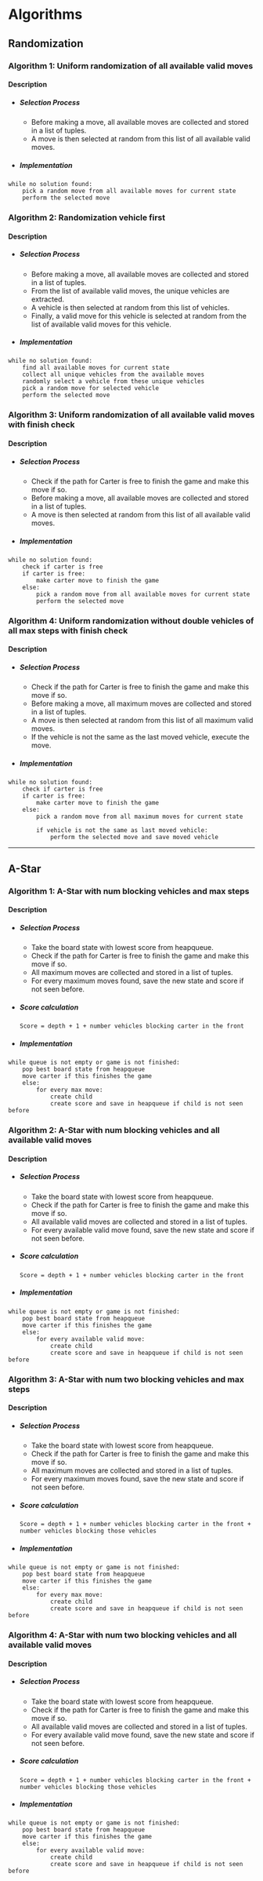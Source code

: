 # Algorithms

## Randomization

### Algorithm 1: Uniform randomization of all available valid moves

#### Description

- ##### Selection Process

    - Before making a move, all available moves are collected and stored in a list of tuples.
    - A move is then selected at random from this list of all available valid moves.

- ##### Implementation

```pseudocode
while no solution found:
    pick a random move from all available moves for current state
    perform the selected move
```

### Algorithm 2: Randomization vehicle first

#### Description

- ##### Selection Process

    - Before making a move, all available moves are collected and stored in a list of tuples.
    - From the list of available valid moves, the unique vehicles are extracted.
    - A vehicle is then selected at random from this list of vehicles.
    - Finally, a valid move for this vehicle is selected at random from the list of available valid moves for this vehicle.

- ##### Implementation

```pseudocode
while no solution found:
    find all available moves for current state
    collect all unique vehicles from the available moves
    randomly select a vehicle from these unique vehicles
    pick a random move for selected vehicle
    perform the selected move
```

### Algorithm 3: Uniform randomization of all available valid moves with finish check

#### Description

- ##### Selection Process

    - Check if the path for Carter is free to finish the game and make this move if so.
    - Before making a move, all available moves are collected and stored in a list of tuples.
    - A move is then selected at random from this list of all available valid moves.

- ##### Implementation

```pseudocode
while no solution found:
    check if carter is free
    if carter is free:
        make carter move to finish the game
    else:
        pick a random move from all available moves for current state
        perform the selected move
```

### Algorithm 4: Uniform randomization without double vehicles of all max steps with finish check

#### Description

- ##### Selection Process

    - Check if the path for Carter is free to finish the game and make this move if so.
    - Before making a move, all maximum moves are collected and stored in a list of tuples.
    - A move is then selected at random from this list of all maximum valid moves.
    - If the vehicle is not the same as the last moved vehicle, execute the move.

- ##### Implementation

```pseudocode
while no solution found:
    check if carter is free
    if carter is free:
        make carter move to finish the game
    else:
        pick a random move from all maximum moves for current state

        if vehicle is not the same as last moved vehicle:
            perform the selected move and save moved vehicle
```

---

## A-Star

### Algorithm 1: A-Star with num blocking vehicles and max steps

#### Description

- ##### Selection Process

    - Take the board state with lowest score from heapqueue.
    - Check if the path for Carter is free to finish the game and make this move if so.
    - All maximum moves are collected and stored in a list of tuples.
    - For every maximum moves found, save the new state and score if not seen before.

- ##### Score calculation

    ```pseudocode
    Score = depth + 1 + number vehicles blocking carter in the front
    ```

- ##### Implementation

```pseudocode
while queue is not empty or game is not finished:
    pop best board state from heapqueue
    move carter if this finishes the game
    else:
        for every max move:
            create child
            create score and save in heapqueue if child is not seen before
```

### Algorithm 2: A-Star with num blocking vehicles and all available valid moves

#### Description

- ##### Selection Process

    - Take the board state with lowest score from heapqueue.
    - Check if the path for Carter is free to finish the game and make this move if so.
    - All available valid moves are collected and stored in a list of tuples.
    - For every available valid move found, save the new state and score if not seen before.

- ##### Score calculation

    ```pseudocode
    Score = depth + 1 + number vehicles blocking carter in the front
    ```

- ##### Implementation

```pseudocode
while queue is not empty or game is not finished:
    pop best board state from heapqueue
    move carter if this finishes the game
    else:
        for every available valid move:
            create child
            create score and save in heapqueue if child is not seen before
```

### Algorithm 3: A-Star with num two blocking vehicles and max steps

#### Description

- ##### Selection Process

    - Take the board state with lowest score from heapqueue.
    - Check if the path for Carter is free to finish the game and make this move if so.
    - All maximum moves are collected and stored in a list of tuples.
    - For every maximum moves found, save the new state and score if not seen before.

- ##### Score calculation

    ```pseudocode
    Score = depth + 1 + number vehicles blocking carter in the front + number vehicles blocking those vehicles
    ```

- ##### Implementation

```pseudocode
while queue is not empty or game is not finished:
    pop best board state from heapqueue
    move carter if this finishes the game
    else:
        for every max move:
            create child
            create score and save in heapqueue if child is not seen before
```

### Algorithm 4: A-Star with num two blocking vehicles and all available valid moves

#### Description

- ##### Selection Process

    - Take the board state with lowest score from heapqueue.
    - Check if the path for Carter is free to finish the game and make this move if so.
    - All available valid moves are collected and stored in a list of tuples.
    - For every available valid move found, save the new state and score if not seen before.

- ##### Score calculation

    ```pseudocode
    Score = depth + 1 + number vehicles blocking carter in the front + number vehicles blocking those vehicles
    ```

- ##### Implementation

```pseudocode
while queue is not empty or game is not finished:
    pop best board state from heapqueue
    move carter if this finishes the game
    else:
        for every available valid move:
            create child
            create score and save in heapqueue if child is not seen before
```